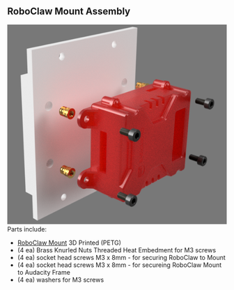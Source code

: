 ## RoboClaw Mount Assembly
![RoboClaw Mount Assembly](/Images/RoboClaw_Mount_Assy.png?raw=true "RoboClaw Mount Assembly")
Parts include:
+ [RoboClaw Mount](/3d%20Prints/RoboClaw%20Mount.stl) 3D Printed (PETG)
+ (4 ea) Brass Knurled Nuts Threaded Heat Embedment for M3 screws
+ (4 ea) socket head screws M3 x 8mm - for securing RoboClaw to Mount
+ (4 ea) socket head screws M3 x 8mm - for secureing RoboClaw Mount to Audacity Frame
+ (4 ea) washers for M3 screws


